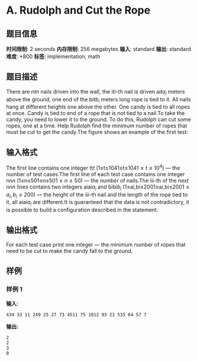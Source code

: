 # A. Rudolph and Cut the Rope

## 题目信息

**时间限制**: 2 seconds
**内存限制**: 256 megabytes
**输入**: standard
**输出**: standard
**难度**: *800
**标签**: implementation, math

## 题目描述

There are n$t$$n$ nails driven into the wall, the i$t$$i$-th nail is driven ai$t$$a_i$ meters above the ground, one end of the bi$t$$b_i$ meters long rope is tied to it. All nails hang at different heights one above the other. One candy is tied to all ropes at once. Candy is tied to end of a rope that is not tied to a nail.To take the candy, you need to lower it to the ground. To do this, Rudolph can cut some ropes, one at a time. Help Rudolph find the minimum number of ropes that must be cut to get the candy.The figure shows an example of the first test:

## 输入格式

The first line contains one integer tt$t$ (1≤t≤1041≤t≤104$1 \le t \le 10^4$) — the number of test cases.The first line of each test case contains one integer nn$n$ (1≤n≤501≤n≤50$1 \le n \le 50$) — the number of nails.The ii$i$-th of the next nn$n$ lines contains two integers aiai$a_i$ and bibi$b_i$ (1≤ai,bi≤2001≤ai,bi≤200$1 \le a_i, b_i \le 200$) — the height of the ii$i$-th nail and the length of the rope tied to it, all aiai$a_i$ are different.It is guaranteed that the data is not contradictory, it is possible to build a configuration described in the statement.

## 输出格式

For each test case print one integer — the minimum number of ropes that need to be cut to make the candy fall to the ground.

## 样例

### 样例 1

**输入:**
```
434 33 11 249 25 27 73 4511 75 1012 93 21 535 64 57 7
```

**输出:**
```
2
2
3
0
```
